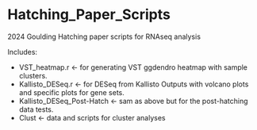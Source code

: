 # Hatching_Paper_Scripts
2024 Goulding Hatching paper scripts for RNAseq analysis

Includes:
- VST_heatmap.r <- for generating VST ggdendro heatmap with sample clusters.
- Kallisto_DESeq.r <- for DESeq from Kallisto Outputs with volcano plots and specific plots for gene sets.
- Kallisto_DESeq_Post-Hatch <- sam as above but for the post-hatching data tests.
- Clust <- data and scripts for cluster analyses
